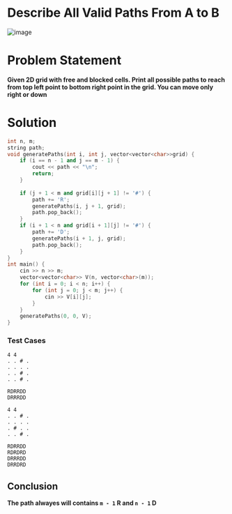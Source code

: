 # Describe All Valid Paths From A to B
![image](https://user-images.githubusercontent.com/99830416/236564105-bc55224e-5067-45ba-a5ee-6d8aefc298b5.png)

# Problem Statement 
**Given 2D grid with free and blocked cells. Print all possible paths to reach from top left point to bottom right point in the grid. You can move only right or down**

# Solution 
```cpp
int n, m; 
string path;
void generatePaths(int i, int j, vector<vector<char>>grid) {
    if (i == n - 1 and j == m - 1) {
        cout << path << "\n";
        return;
    }
     
    if (j + 1 < m and grid[i][j + 1] != '#') {
        path += 'R';
        generatePaths(i, j + 1, grid);
        path.pop_back();
    }
    if (i + 1 < n and grid[i + 1][j] != '#') {
        path += 'D';
        generatePaths(i + 1, j, grid);
        path.pop_back();
    }
}
int main() {
    cin >> n >> m;
    vector<vector<char>> V(n, vector<char>(m));
    for (int i = 0; i < n; i++) {
        for (int j = 0; j < m; j++) {
            cin >> V[i][j];
        }
    }
    generatePaths(0, 0, V);
}
```
### Test Cases
```
4 4
. . # .
. . . .
. . # .
. . # .
```
```
RDRRDD
DRRRDD
```

```
4 4
. . # .
. . . .
. # . .
. . # .
```
```
RDRRDD
RDRDRD
DRRRDD
DRRDRD
```

## Conclusion
**The path alwayes will contains `m - 1` R and `n - 1` D**
